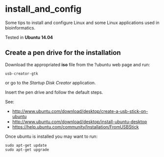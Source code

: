 install_and_config
==================

Some tips to install and configure Linux and some Linux applications used in bioinformatics.  

Tested in __Ubuntu 14.04__




Create a pen drive for the installation
---------------------------------------

Download the appropriated __iso__ file from the ?ubuntu web page and run: 

    usb-creator-gtk

or go to the _Startup Disk Creator_ application.

Insert the pen drive and follow the default steps.

See:

- <http://www.ubuntu.com/download/desktop/create-a-usb-stick-on-ubuntu>
- <http://www.ubuntu.com/download/desktop/install-ubuntu-desktop>
- <https://help.ubuntu.com/community/Installation/FromUSBStick>


Once ubuntu is installed you may want to run:

    sudo apt-get update
    sudo apt-get upgrade
